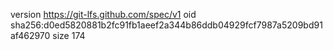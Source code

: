 version https://git-lfs.github.com/spec/v1
oid sha256:d0ed5820881b2fc91fb1aeef2a344b86ddb04929fcf7987a5209bd91af462970
size 174
